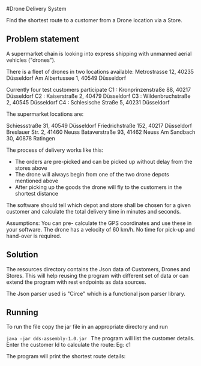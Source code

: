 #Drone Delivery System

Find the shortest route to a customer from a Drone location via a Store.

## Problem statement

A supermarket chain is looking into express shipping with unmanned aerial vehicles ("drones").

There is a fleet of drones in two locations available:
Metrostrasse 12, 40235 Düsseldorf
Am Albertussee 1, 40549 Düsseldorf

Currently four test customers participate
C1 : Kronprinzenstraße 88, 40217 Düsseldorf
C2 : Kaiserstraße 2, 40479 Düsseldorf
C3 : Wildenbruchstraße 2, 40545 Düsseldorf
C4 : Schlesische Straße 5, 40231 Düsseldorf

The supermarket locations are: 

Schiessstraße 31, 40549 Düsseldorf
Friedrichstraße 152, 40217 Düsseldorf
Breslauer Str. 2, 41460 Neuss
Bataverstraße 93, 41462 Neuss
Am Sandbach 30, 40878 Ratingen

The process of delivery works like this:
- The orders are pre-picked and can be picked up without delay from the stores above
- The drone will always begin from one of the two drone depots mentioned above
- After picking up the goods the drone will fly to the customers in the shortest distance

The software should tell which depot and store shall be chosen for a given customer and calculate the total delivery time in minutes and seconds.

Assumptions: You can pre- calculate the GPS coordinates and use these in your software.
The drone has a velocity of 60 km/h. No time for pick-up and hand-over is required.

## Solution
The resources directory contains the Json data of Customers, Drones and Stores.
This will help reusing the program with different set of data or can extend the program with 
rest endpoints as data sources.

The Json parser used is "Circe" which is a functional json parser library.




## Running

To run the file copy the jar file in an appropriate directory and run

`java -jar dds-assembly-1.0.jar
`
The program will list the customer details. Enter the customer Id to calculate 
the route:
Eg: c1

The program will print the shortest route details:




